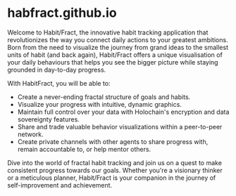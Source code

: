 # habfract.github.io
Welcome to Habit/Fract, the innovative habit tracking application that revolutionizes the way you connect daily actions to your greatest ambitions. Born from the need to visualize the journey from grand ideas to the smallest units of habit (and back again), Habit/Fract offers a unique visualisation of your daily behaviours that helps you see the bigger picture while staying grounded in day-to-day progress.

With HabitFract, you will be able to:

- Create a never-ending fractal structure of goals and habits.
- Visualize your progress with intuitive, dynamic graphics.
- Maintain full control over your data with Holochain's encryption and data sovereignty features.
- Share and trade valuable behavior visualizations within a peer-to-peer network.
- Create private channels with other agents to share progress with, remain accountable to, or help mentor others.

Dive into the world of fractal habit tracking and join us on a quest to make consistent progress towards our goals. Whether you're a visionary thinker or a meticulous planner, Habit/Fract is your companion in the journey of self-improvement and achievement.
